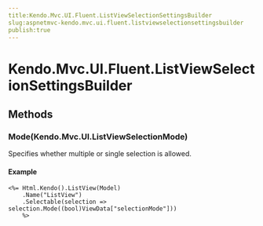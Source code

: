 ```yaml
---
title:Kendo.Mvc.UI.Fluent.ListViewSelectionSettingsBuilder
slug:aspnetmvc-kendo.mvc.ui.fluent.listviewselectionsettingsbuilder
publish:true
---
```


# Kendo.Mvc.UI.Fluent.ListViewSelectionSettingsBuilder

## Methods

### Mode(Kendo.Mvc.UI.ListViewSelectionMode)
Specifies whether multiple or single selection is allowed.

#### Example
    <%= Html.Kendo().ListView(Model)
        .Name("ListView")
        .Selectable(selection => selection.Mode((bool)ViewData["selectionMode"]))
        %>